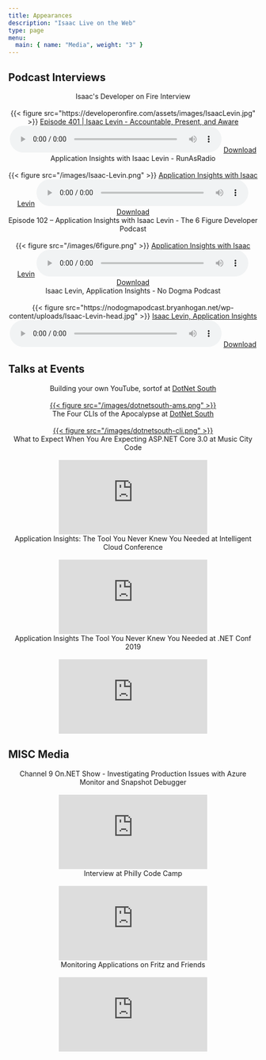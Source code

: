 ```yaml
---
title: Appearances
description: "Isaac Live on the Web"
type: page
menu:
  main: { name: "Media", weight: "3" }
---
```


## Podcast Interviews

<section class="flex-ns flex-wrap justify-around mt5">
   <div class="relative w-100 w-30-l mb4 bg-white">
    <center>
        <div class="mb3 pa4 mid-gray overflow-hidden">
            <div class="f3">
                Isaac's Developer on Fire Interview
            </div>
            <br />
            <div class="nested-links f5 lh-copy nested-copy-line-height">
                {{< figure src="https://developeronfire.com/assets/images/IsaacLevin.jpg" >}}
                <a href="https://developeronfire.com/podcast/episode-401-isaac-levin-accountable-present-and-aware">Episode 401 | Isaac Levin - Accountable, Present, and Aware</a>
                <audio style="width: 85%" src="https://traffic.libsyn.com/developeronfire/DeveloperOnFire-401-IsaacLevin.mp3" controls="controls"></audio>
                <a href="https://traffic.libsyn.com/developeronfire/DeveloperOnFire-401-IsaacLevin.mp3" target="_blank">Download</a>
            </div>
        </div>
    </center>
    </div>
    <div class="relative w-100 w-30-l mb4 bg-white">
    <center>
        <div class="mb3 pa4 mid-gray overflow-hidden">
            <div class="f3">
                Application Insights with Isaac Levin - RunAsRadio
            </div>
            <br />
            <div class="nested-links f5 lh-copy nested-copy-line-height">
                {{< figure src="/images/Isaac-Levin.png" >}}
                <a href="http://runasradio.com/Shows/Show/626">Application Insights with Isaac Levin</a>
                <audio style="width: 85%" src="http://s3.amazonaws.com/runas/runasradio_0626_appinsights.mp3" controls="controls"></audio>
                <a href="http://s3.amazonaws.com/runas/runasradio_0626_appinsights.mp3" target="_blank">Download</a>
            </div>
        </div>
    </center>
    </div>
   <div class="relative w-100 w-30-l mb4 bg-white">
    <center>
        <div class="mb3 pa4 mid-gray overflow-hidden">
            <div class="f3">
                Episode 102 – Application Insights with Isaac Levin - The 6 Figure Developer Podcast
            </div>
            <br />
            <div class="nested-links f5 lh-copy nested-copy-line-height">
                {{< figure src="/images/6figure.png" >}}
                <a href="https://6figuredev.com/podcast/episode-102-application-insights-with-isaac-levin/">Application Insights with Isaac Levin</a>
                <audio style="width: 85%" src="https://media.blubrry.com/6figuredev/s/content.blubrry.com/6figuredev/6_Figure_Developer-102-Isaac_Levin.mp3" controls="controls"></audio>
                <a href="https://media.blubrry.com/6figuredev/s/content.blubrry.com/6figuredev/6_Figure_Developer-102-Isaac_Levin.mp3" target="_blank">Download</a>
            </div>
        </div>
    </center>
    </div> <div class="relative w-100 w-30-l mb4 bg-white">
    <center>
        <div class="mb3 pa4 mid-gray overflow-hidden">
            <div class="f3">
                Isaac Levin, Application Insights - No Dogma Podcast
            </div>
            <br />
            <div class="nested-links f5 lh-copy nested-copy-line-height">
                 {{< figure src="https://nodogmapodcast.bryanhogan.net/wp-content/uploads/Isaac-Levin-head.jpg" >}}
                <a href="https://nodogmapodcast.bryanhogan.net/130-isaac-levin-application-insights/">Isaac Levin, Application Insights</a>
                <audio style="width: 85%" src="https://audio.simplecast.com/3c80259d.mp3" controls="controls"></audio>
                <a href="https://audio.simplecast.com/3c80259d.mp3" target="_blank">Download</a>
            </div>
        </div>
    </center>
    </div>
</section>

## Talks at Events

<section class="flex-ns flex-wrap justify-around mt5">
 <div class="relative w-100 w-30-l mb4 bg-white">
    <center>
        <div class="mb3 pa4 mid-gray overflow-hidden">
            <div class="f3">
                Building your own YouTube, sortof at <a href="http://dotnetsouth.tech/" target="_blank">DotNet South</a>
            </div>
            <br />
            <div class="nested-links f5 lh-copy nested-copy-line-height">
               <a href="https://www.recallact.com/presentation/azure-media-services-building-your-own-youtube-sort" target="_blank"> {{< figure src="/images/dotnetsouth-ams.png" >}} </a>
            </div>
        </div>
    </center>
    </div>
    <div class="relative w-100 w-30-l mb4 bg-white">
    <center>
        <div class="mb3 pa4 mid-gray overflow-hidden">
            <div class="f3">
                The Four CLIs of the Apocalypse at <a href="http://dotnetsouth.tech/" target="_blank">DotNet South</a>
            </div>
            <br />
            <div class="nested-links f5 lh-copy nested-copy-line-height">
               <a href="https://www.recallact.com/presentation/four-clis-apocalypse" target="_blank"> {{< figure src="/images/dotnetsouth-cli.png" >}} </a>
            </div>
        </div>
    </center>
    </div>
    <div class="relative w-100 w-30-l mb4 bg-white">
    <center>
        <div class="mb3 pa4 mid-gray overflow-hidden">
            <div class="f3">
                What to Expect When You Are Expecting ASP.NET Core 3.0 at Music City Code
            </div>
            <br />
            <div class="nested-links f5 lh-copy nested-copy-line-height">
                <iframe src="https://www.youtube.com/embed/9z-4adcgqS8" frameborder="0" allow="accelerometer; autoplay; encrypted-media; gyroscope; picture-in-picture" allowfullscreen></iframe>
            </div>
        </div>
    </center>
    </div>
    <div class="relative w-100 w-30-l mb4 bg-white">
    <center>
        <div class="mb3 pa4 mid-gray overflow-hidden">
            <div class="f3">
                Application Insights: The Tool You Never Knew You Needed at Intelligent Cloud Conference
            </div>
            <br />
            <div class="nested-links f5 lh-copy nested-copy-line-height">
                <iframe src="https://www.youtube.com/embed/uA0lLzpYYeY" frameborder="0" allow="accelerometer; autoplay; encrypted-media; gyroscope; picture-in-picture" allowfullscreen></iframe>
            </div>
        </div>
    </center>
    </div>    <div class="relative w-100 w-30-l mb4 bg-white">
    <center>
        <div class="mb3 pa4 mid-gray overflow-hidden">
            <div class="f3">
               Application Insights The Tool You Never Knew You Needed at .NET Conf 2019
            </div>
            <br />
            <div class="nested-links f5 lh-copy nested-copy-line-height">
                <iframe src="https://www.youtube.com/embed/SMGokUCi9oo" frameborder="0" allow="accelerometer; autoplay; encrypted-media; gyroscope; picture-in-picture" allowfullscreen></iframe>
            </div>
        </div>
    </center>
    </div>
</section>

## MISC Media

<section class="flex-ns flex-wrap justify-around mt5">
    <div class="relative w-100 w-30-l mb4 bg-white">
    <center>
        <div class="mb3 pa4 mid-gray overflow-hidden">
            <div class="f3">
                Channel 9 On.NET Show - Investigating Production Issues with Azure Monitor and Snapshot Debugger
            </div>
            <br />
            <div class="nested-links f5 lh-copy nested-copy-line-height">
                <iframe src="https://www.youtube.com/embed/Ug2ZO5zbYmc" frameborder="0" allow="accelerometer; autoplay; encrypted-media; gyroscope; picture-in-picture" allowfullscreen></iframe>
            </div>
        </div>
    </center>
    </div>
    <div class="relative w-100 w-30-l mb4 bg-white">
    <center>
        <div class="mb3 pa4 mid-gray overflow-hidden">
            <div class="f3">
                Interview at Philly Code Camp
            </div>
            <br />
            <div class="nested-links f5 lh-copy nested-copy-line-height" style="vertical-align: center;">
                <iframe src="https://www.youtube.com/embed/ipUCz1Z6B-8?start=11787" frameborder="0" allow="accelerometer; autoplay; encrypted-media; gyroscope; picture-in-picture" allowfullscreen></iframe>
            </div>
        </div>
    </center>
    </div>
    <div class="relative w-100 w-30-l mb4 bg-white">
    <center>
        <div class="mb3 pa4 mid-gray overflow-hidden">
            <div class="f3">
                Monitoring Applications on Fritz and Friends
            </div>
            <br />
            <div class="nested-links f5 lh-copy nested-copy-line-height">
                <iframe src="https://www.youtube.com/embed/m4LW95T7TQE" frameborder="0" allow="accelerometer; autoplay; encrypted-media; gyroscope; picture-in-picture" allowfullscreen></iframe>
            </div>
        </div>
    </center>
    </div>
</section>
